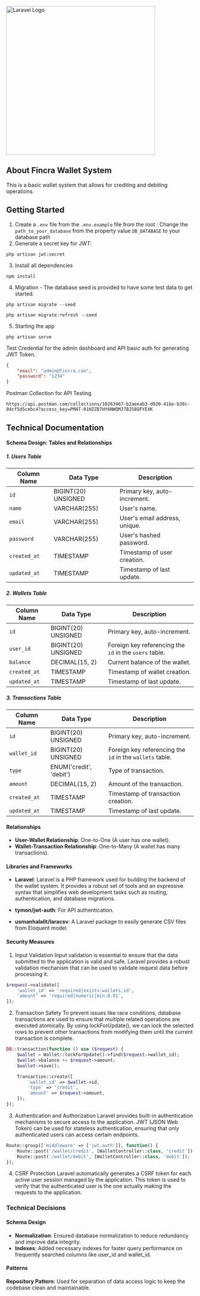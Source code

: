 <p><a href="https://fincra.com" target="_blank"><img src="https://fincra.com/wp-content/uploads/2022/10/fincra-website-logo-colored.png" width="400" alt="Laravel Logo"></a></p>


## About Fincra Wallet System

This is  a basic wallet system that allows for crediting and debiting operations.

## Getting Started
1. Create a `.env` file from the `.env.example` file from the root : Change the `path_to_your_database` from the property value `DB_DATABASE` to your database path
2. Generate a secret key for JWT:

```
php artisan jwt:secret
```

3. Install all dependencies

```
npm install
```

4. Migration - The database seed is provided to have some test data to get started.

```
php artisan migrate --seed

php artisan migrate:refresh --seed

```

5. Starting the app

```
php artisan serve
```

Test Credential for the admin dashboard and API basic auth for generating JWT Token.

```json
{
    "email": "admin@fincra.com",
    "password": "1234"
}
```

Postman Collection for API Testing
```
https://api.postman.com/collections/10263467-b2aeeab3-d020-41be-b38c-04cf5d5cebc4?access_key=PMAT-01HZZB7HY6NWQMJ7BJ58QFYEXK
```

## Technical Documentation
#### Schema Design: Tables and Relationships


##### 1. Users Table

| Column Name | Data Type | Description |
|-------------|------------|-------------|
| `id` | BIGINT(20) UNSIGNED | Primary key, auto-increment. |
| `name` | VARCHAR(255) | User's name. |
| `email` | VARCHAR(255) | User's email address, unique. |
| `password` | VARCHAR(255) | User's hashed password. |
| `created_at` | TIMESTAMP | Timestamp of user creation. |
| `updated_at` | TIMESTAMP | Timestamp of last update. |

##### 2. Wallets Table

| Column Name | Data Type | Description |
|-------------|------------|-------------|
| `id` | BIGINT(20) UNSIGNED | Primary key, auto-increment. |
| `user_id` | BIGINT(20) UNSIGNED | Foreign key referencing the `id` in the `users` table. |
| `balance` | DECIMAL(15, 2) | Current balance of the wallet. |
| `created_at` | TIMESTAMP | Timestamp of wallet creation. |
| `updated_at` | TIMESTAMP | Timestamp of last update. |

##### 3. Transactions Table

| Column Name | Data Type | Description |
|-------------|------------|-------------|
| `id` | BIGINT(20) UNSIGNED | Primary key, auto-increment. |
| `wallet_id` | BIGINT(20) UNSIGNED | Foreign key referencing the `id` in the `wallets` table. |
| `type` | ENUM('credit', 'debit') | Type of transaction. |
| `amount` | DECIMAL(15, 2) | Amount of the transaction. |
| `created_at` | TIMESTAMP | Timestamp of transaction creation. |
| `updated_at` | TIMESTAMP | Timestamp of last update. |


####   Relationships

- **User-Wallet Relationship**: One-to-One (A user has one wallet).
- **Wallet-Transaction Relationship**: One-to-Many (A wallet has many transactions).


#### Libraries and Frameworks
- **Laravel**: Laravel is a PHP framework used for building the backend of the wallet system. It provides a robust set of tools and an expressive syntax that simplifies web development tasks such as routing, authentication, and database migrations.

- **tymon/jwt-auth**: For API authentication. 
- **usmanhalalit/laracsv**: A Laravel package to easily generate CSV files from Eloquent model.

#### Security Measures
1. Input Validation
   Input validation is essential to ensure that the data submitted to the application is valid and safe. Laravel provides a robust validation mechanism that can be used to validate request data before processing it.
```php
$request->validate([
    'wallet_id' => 'required|exists:wallets,id',
    'amount' => 'required|numeric|min:0.01',
]);

```
2. Transaction Safety
   To prevent issues like race conditions, database transactions are used to ensure that multiple related operations are executed atomically. By using lockForUpdate(), we can lock the selected rows to prevent other transactions from modifying them until the current transaction is complete.
```php
DB::transaction(function () use ($request) {
    $wallet = Wallet::lockForUpdate()->find($request->wallet_id);
    $wallet->balance += $request->amount;
    $wallet->save();

    Transaction::create([
        'wallet_id' => $wallet->id,
        'type' => 'credit',
        'amount' => $request->amount,
    ]);
});

```
3. Authentication and Authorization
   Laravel provides built-in authentication mechanisms to secure access to the application. JWT (JSON Web Token) can be used for stateless authentication, ensuring that only authenticated users can access certain endpoints.
```php
Route::group(['middleware' => ['jwt.auth']], function() {
    Route::post('/wallet/credit', [WalletController::class, 'credit']);
    Route::post('/wallet/debit', [WalletController::class, 'debit']);
});

```
4. CSRF Protection
   Laravel automatically generates a CSRF token for each active user session managed by the application. This token is used to verify that the authenticated user is the one actually making the requests to the application.

### Technical Decisions
#### Schema Design
- **Normalization**: Ensured database normalization to reduce redundancy and improve data integrity.
- **Indexes**: Added necessary indexes for faster query performance on frequently searched columns like user_id and wallet_id.

#### Patterns
**Repository Pattern**: Used for separation of data access logic to keep the codebase clean and maintainable.
